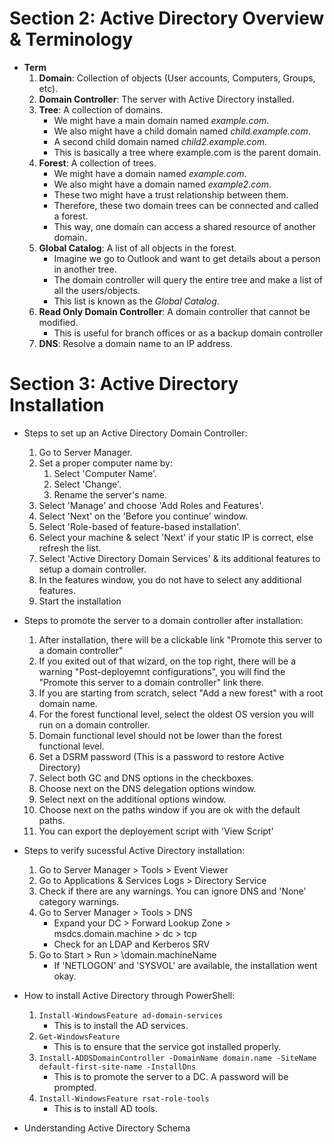 # Section 2: Active Directory Overview & Terminology

+ **Term**
    1. **Domain**: Collection of objects (User accounts, Computers, Groups, etc).
    2. **Domain Controller**: The server with Active Directory installed.
    3. **Tree**: A collection of domains.
        + We might have a main domain named *example.com*.
        + We also might have a child domain named *child.example.com*.
        + A second child domain named *child2.example.com*.
        + This is basically a tree where example.com is the parent domain.
    4. **Forest**: A collection of trees.
        + We might have a domain named *example.com*.
        + We also might have a domain named *example2.com*.
        + These two might have a trust relationship between them.
        + Therefore, these two domain trees can be connected and called a forest.
        + This way, one domain can access a shared resource of another domain.
    5. **Global Catalog**: A list of all objects in the forest.
        + Imagine we go to Outlook and want to get details about a person in another tree.
        + The domain controller will query the entire tree and make a list of all the users/objects.
        + This list is known as the *Global Catalog*.
    6. **Read Only Domain Controller**: A domain controller that cannot be modified.
        + This is useful for branch offices or as a backup domain controller
    7. **DNS**: Resolve a domain name to an IP address.

# Section 3: Active Directory Installation
+ Steps to set up an Active Directory Domain Controller:
    1. Go to Server Manager.
    2. Set a proper computer name by:
        1. Select 'Computer Name'.
        2. Select 'Change'.
        3. Rename the server's name.
    3. Select 'Manage' and choose 'Add Roles and Features'.
    4. Select 'Next' on the 'Before you continue' window.
    5. Select 'Role-based of feature-based installation'.
    6. Select your machine & select 'Next' if your static IP is correct, else refresh the list.
    7. Select 'Active Directory Domain Services' & its additional features to setup a domain controller.
    8. In the features window, you do not have to select any additional features.
    9. Start the installation

+ Steps to promote the server to a domain controller after installation:
    1. After installation, there will be a clickable link "Promote this server to a domain controller"
    2. If you exited out of that wizard, on the top right, there will be a warning "Post-deployemnt configurations", you will find the "Promote this server to a domain controller" link there.
    3. If you are starting from scratch, select "Add a new forest" with a root domain name.
    4. For the forest functional level, select the oldest OS version you will run on a domain controller.
    5. Domain functional level should not be lower than the forest functional level.
    6. Set a DSRM password (This is a password to restore Active Directory)
    7. Select both GC and DNS options in the checkboxes.
    8. Choose next on the DNS delegation options window.
    9. Select next on the additional options window.
    10. Choose next on the paths window if you are ok with the default paths.
    11. You can export the deployement script with 'View Script'

+ Steps to verify sucessful Active Directory installation:
    1. Go to Server Manager > Tools > Event Viewer
    2. Go to Applications & Services Logs > Directory Service
    3. Check if there are any warnings. You can ignore DNS and 'None' category warnings.
    4. Go to Server Manager > Tools > DNS
        + Expand your DC > Forward Lookup Zone > msdcs.domain.machine > dc > tcp
        + Check for an LDAP and Kerberos SRV
    5. Go to Start > Run > \\domain.machineName
        + If 'NETLOGON' and 'SYSVOL' are available, the installation went okay.

+ How to install Active Directory through PowerShell:
    1. `Install-WindowsFeature ad-domain-services`
        + This is to install the AD services.
    2. `Get-WindowsFeature`
        + This is to ensure that the service got installed properly.
    3. `Install-ADDSDomainController -DomainName domain.name -SiteName default-first-site-name -InstallDns`
        + This is to promote the server to a DC. A password will be prompted.
    4. `Install-WindowsFeature rsat-role-tools`
        + This is to install AD tools.

+ Understanding Active Directory Schema
